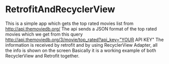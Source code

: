 # RetrofitAndRecyclerView
This is a simple app which gets the top rated movies list from http://api.themoviedb.org/ 
The api sends a JSON format of the top rated movies which we get from this query http://api.themoviedb.org/3/movie/top_rated?api_key="YOUR API KEY"
The information is received by retrofit and by using RecyclerView Adapter, all the info is shown on the screen
Basically it is a working example of both RecyclerView and Retrofit together.
